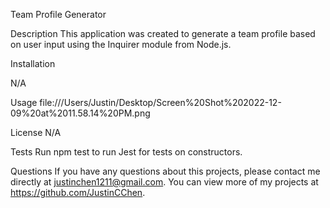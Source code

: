 Team Profile Generator


Description
This application was created to generate a team profile based on user input using the Inquirer module from Node.js.


Installation

N/A

Usage
file:///Users/Justin/Desktop/Screen%20Shot%202022-12-09%20at%2011.58.14%20PM.png


License
N/A


Tests
Run npm test to run Jest for tests on constructors.

Questions
If you have any questions about this projects, please contact me directly at justinchen1211@gmail.com. You can view more of my projects at https://github.com/JustinCChen.
